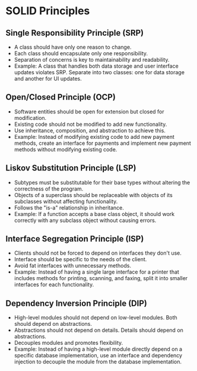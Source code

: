 # SOLID Principles

## Single Responsibility Principle (SRP)
- A class should have only one reason to change.
- Each class should encapsulate only one responsibility.
- Separation of concerns is key to maintainability and readability.
- Example: A class that handles both data storage and user interface updates violates SRP. Separate into two classes: one for data storage and another for UI updates.

## Open/Closed Principle (OCP)
- Software entities should be open for extension but closed for modification.
- Existing code should not be modified to add new functionality.
- Use inheritance, composition, and abstraction to achieve this.
- Example: Instead of modifying existing code to add new payment methods, create an interface for payments and implement new payment methods without modifying existing code.

## Liskov Substitution Principle (LSP)
- Subtypes must be substitutable for their base types without altering the correctness of the program.
- Objects of a superclass should be replaceable with objects of its subclasses without affecting functionality.
- Follows the "is-a" relationship in inheritance.
- Example: If a function accepts a base class object, it should work correctly with any subclass object without causing errors.

## Interface Segregation Principle (ISP)
- Clients should not be forced to depend on interfaces they don't use.
- Interface should be specific to the needs of the client.
- Avoid fat interfaces with unnecessary methods.
- Example: Instead of having a single large interface for a printer that includes methods for printing, scanning, and faxing, split it into smaller interfaces for each functionality.

## Dependency Inversion Principle (DIP)
- High-level modules should not depend on low-level modules. Both should depend on abstractions.
- Abstractions should not depend on details. Details should depend on abstractions.
- Decouples modules and promotes flexibility.
- Example: Instead of having a high-level module directly depend on a specific database implementation, use an interface and dependency injection to decouple the module from the database implementation.
